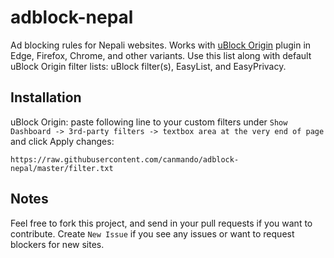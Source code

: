 # adblock-nepal
Ad blocking rules for Nepali websites.
Works with [uBlock Origin](https://github.com/gorhill/uBlock) plugin in Edge, Firefox, Chrome, and other variants.
Use this list along with default uBlock Origin filter lists: uBlock filter(s), EasyList, and EasyPrivacy.


## Installation

uBlock Origin: paste following line to your custom filters under `Show Dashboard -> 3rd-party filters -> textbox area at the very end of page` and click Apply changes:
```
https://raw.githubusercontent.com/canmando/adblock-nepal/master/filter.txt
```

## Notes
Feel free to fork this project, and send in your pull requests if you want to contribute.
Create `New Issue` if you see any issues or want to request blockers for new sites.
